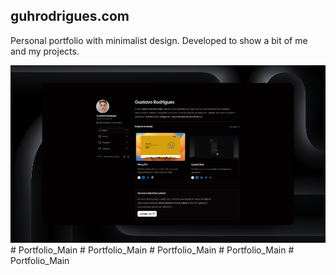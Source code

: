 ## guhrodrigues.com

Personal portfolio with minimalist design. Developed to show a bit of me and my projects.

<a href="https://guhrodrigues.com">
    <img src="./public/portfolio.png" />
</a>#   P o r t f o l i o _ M a i n 
 
 #   P o r t f o l i o _ M a i n 
 
 #   P o r t f o l i o _ M a i n 
 
 #   P o r t f o l i o _ M a i n 
 
 #   P o r t f o l i o _ M a i n 
 
 